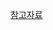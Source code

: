 <a href='https://velog.io/@mungyun/%EB%A9%B4%EC%A0%91%EC%9D%84-%EC%9C%84%ED%95%9C-CS-%EC%A0%84%EA%B3%B5%EC%A7%80%EC%8B%9D-%EB%85%B8%ED%8A%B8-1.1-%EB%94%94%EC%9E%90%EC%9D%B8-%ED%8C%A8%ED%84%B4%EB%85%B8%EC%B6%9C%EB%AA%A8%EB%93%88-%ED%8C%A8%ED%84%B4-MVC%ED%8C%A8%ED%84%B4-MVP%ED%8C%A8%ED%84%B4-MVVM%ED%8C%A8%ED%84%B4' target='_blank'>참고자료</a>
